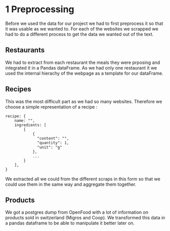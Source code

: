 # 1 Preprocessing

Before we used the data for our project we had to first preprocess it so that it was usable as we wanted to.
For each of the websites we scrapped we had to do a different process to get the data we wanted out of the text.

## Restaurants

We had to extract from each restaurant the meals they were prposing and integrated it in a Pandas dataFrame. 
As we had only one restaurant it we used the internal hierachy of the webpage as a template for our dataFrame.

## Recipes

This was the most difficult part as we had so many websites. Therefore we choose a simple representation of a recipe :

```
recipe: {
    name: "",
    ingredients: [
        {
            {
              "content": "",
              "quantity": 1,
              "unit": "g"
            },
            ...
        }
    ],
}
```

We extracted all we could from the different scraps in this form so that we could use them in the same way and aggregate them together.


## Products

We got a postgres dump from OpenFood with a lot of information on products sold in switzerland (Migros and Coop). 
We transformed this data in a pandas dataframe to be able to manipulate it better later on.